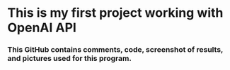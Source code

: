 # This is my first project working with OpenAI API

### This GitHub contains comments, code, screenshot of results, and pictures used for this program.
### 
